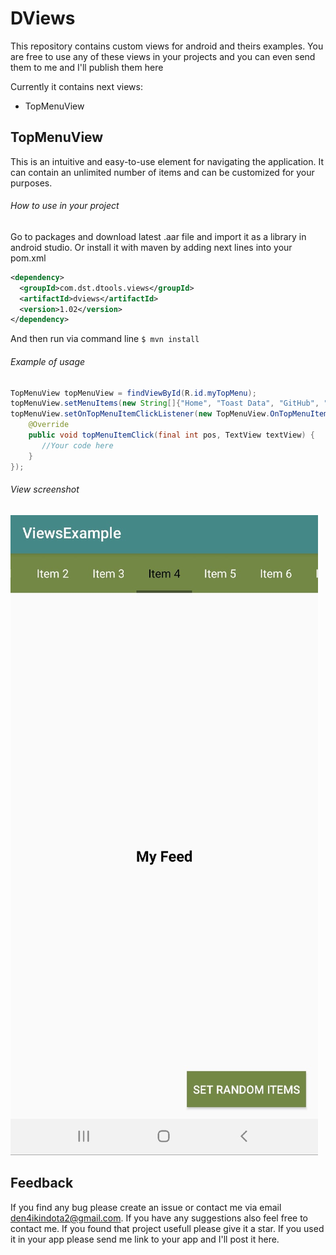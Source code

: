 # DViews
This repository contains custom views for android and theirs examples. You are free to use any of these views in your projects and 
you can even send them to me and I'll publish them here

Currently it contains next views:
* TopMenuView

## TopMenuView

This is an intuitive and easy-to-use element for navigating the application. It can contain an unlimited number of items and can be customized for your purposes.

###### How to use in your project

Go to packages and download latest .aar file and import it as a library in android studio. Or install it with maven by adding
next lines into your pom.xml
```xml
<dependency>
  <groupId>com.dst.dtools.views</groupId>
  <artifactId>dviews</artifactId>
  <version>1.02</version>
</dependency>
```
And then run via command line
`$ mvn install`

###### Example of usage
```java
TopMenuView topMenuView = findViewById(R.id.myTopMenu);
topMenuView.setMenuItems(new String[]{"Home", "Toast Data", "GitHub", "Settings"});
topMenuView.setOnTopMenuItemClickListener(new TopMenuView.OnTopMenuItemClickListener() {
    @Override
    public void topMenuItemClick(final int pos, TextView textView) {
       //Your code here
    }
});
```
###### View screenshot

![TopMenuView Screenshot](/TopMenuViewScreenShot.jpg)

## Feedback
If you find any bug please create an issue or contact me via email den4ikindota2@gmail.com. If you have any suggestions also feel free to contact me. If you found that project usefull please give it a star. If you used it in your app please send me link to your app and I'll post it here. 
